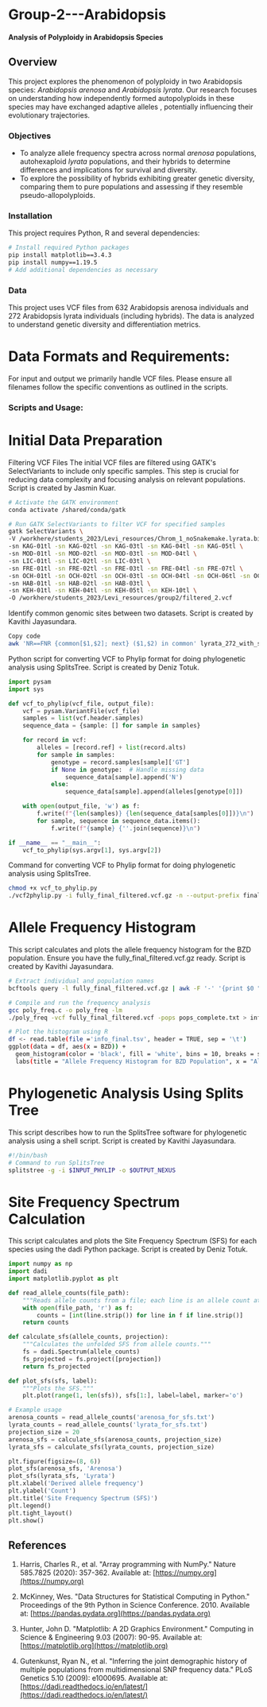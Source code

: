 # Group-2---Arabidopsis

#### Analysis of Polyploidy in Arabidopsis Species

## Overview
This project explores the phenomenon of polyploidy in two Arabidopsis species: *Arabidopsis arenosa* and *Arabidopsis lyrata*. Our research focuses on understanding how independently formed autopolyploids in these species may have exchanged adaptive alleles , potentially influencing their evolutionary trajectories.

### Objectives
- To analyze allele frequency spectra across normal *arenosa* populations, autohexaploid *lyrata* populations, and their hybrids to determine differences and implications for survival and diversity.
- To explore the possibility of hybrids exhibiting greater genetic diversity, comparing them to pure populations and assessing if they resemble pseudo-allopolyploids.

### Installation
This project requires Python, R and several dependencies:

```bash
# Install required Python packages
pip install matplotlib==3.4.3
pip install numpy==1.19.5
# Add additional dependencies as necessary
```
### Data
This project uses VCF files from 632 Arabidopsis arenosa individuals and 272 Arabidopsis lyrata individuals (including hybrids). The data is analyzed to understand genetic diversity and differentiation metrics.

# Data Formats and Requirements:
For input and output we primarily handle VCF files. Please ensure all filenames follow the specific conventions as outlined in the scripts.

### Scripts and Usage:

# Initial Data Preparation
Filtering VCF Files
The initial VCF files are filtered using GATK's SelectVariants to include only specific samples. This step is crucial for reducing data complexity and focusing analysis on relevant populations. Script is created by Jasmin Kuar.

```bash
# Activate the GATK environment
conda activate /shared/conda/gatk

# Run GATK SelectVariants to filter VCF for specified samples
gatk SelectVariants \
-V /workhere/students_2023/Levi_resources/Chrom_1_noSnakemake.lyrata.bipassed.dp.m.bt.1pct.ld_pruned.vcf \
-sn KAG-01tl -sn KAG-02tl -sn KAG-03tl -sn KAG-04tl -sn KAG-05tl \
-sn MOD-01tl -sn MOD-02tl -sn MOD-03tl -sn MOD-04tl \
-sn LIC-01tl -sn LIC-02tl -sn LIC-03tl \
-sn FRE-01tl -sn FRE-02tl -sn FRE-03tl -sn FRE-04tl -sn FRE-07tl \
-sn OCH-01tl -sn OCH-02tl -sn OCH-03tl -sn OCH-04tl -sn OCH-06tl -sn OCH-07tl -sn OCH-08tl \
-sn HAB-01tl -sn HAB-02tl -sn HAB-03tl \
-sn KEH-01tl -sn KEH-04tl -sn KEH-05tl -sn KEH-10tl \
-O /workhere/students_2023/Levi_resources/group2/filtered_2.vcf
```
Identify common genomic sites between two datasets. Script is created by Kavithi Jayasundara.
```bash
Copy code
awk 'NR==FNR {common[$1,$2]; next} ($1,$2) in common' lyrata_272_with_some_hybrids.txt arenosa_632.txt > common_sites.txt
```
Python script for converting VCF to Phylip format for doing phylogenetic analysis using SplitsTree. Script is created by Deniz Totuk.
```python
import pysam
import sys

def vcf_to_phylip(vcf_file, output_file):
    vcf = pysam.VariantFile(vcf_file)
    samples = list(vcf.header.samples)
    sequence_data = {sample: [] for sample in samples}

    for record in vcf:
        alleles = [record.ref] + list(record.alts)
        for sample in samples:
            genotype = record.samples[sample]['GT']
            if None in genotype:  # Handle missing data
                sequence_data[sample].append('N')
            else:
                sequence_data[sample].append(alleles[genotype[0]])

    with open(output_file, 'w') as f:
        f.write(f"{len(samples)} {len(sequence_data[samples[0]])}\n")
        for sample, sequence in sequence_data.items():
            f.write(f"{sample} {''.join(sequence)}\n")

if __name__ == "__main__":
    vcf_to_phylip(sys.argv[1], sys.argv[2])
```

Command for converting VCF to Phylip format for doing phylogenetic analysis using SplitsTree.
```bash
chmod +x vcf_to_phylip.py
./vcf2phylip.py -i fully_final_filtered.vcf.gz -n --output-prefix final_output
```

# Allele Frequency Histogram
This script calculates and plots the allele frequency histogram for the BZD population. Ensure you have the fully_final_filtered.vcf.gz ready. Script is created by Kavithi Jayasundara.

```bash
# Extract individual and population names
bcftools query -l fully_final_filtered.vcf.gz | awk -F '-' '{print $0 "\t" $1}' | sort -k1,1 > pops_complete.txt

# Compile and run the frequency analysis
gcc poly_freq.c -o poly_freq -lm
./poly_freq -vcf fully_final_filtered.vcf -pops pops_complete.txt > info_final.tsv

# Plot the histogram using R
df <- read.table(file ='info_final.tsv', header = TRUE, sep = '\t')
ggplot(data = df, aes(x = BZD)) +
  geom_histogram(color = 'black', fill = 'white', bins = 10, breaks = seq(0, 1, by = 0.1)) +
  labs(title = "Allele Frequency Histogram for BZD Population", x = "Allele Frequency", y = "F
```
# Phylogenetic Analysis Using Splits Tree
This script describes how to run the SplitsTree software for phylogenetic analysis using a shell script. Script is created by Kavithi Jayasundara.
```bash
#!/bin/bash
# Command to run SplitsTree
splitstree -g -i $INPUT_PHYLIP -o $OUTPUT_NEXUS
```


# Site Frequency Spectrum Calculation
This script calculates and plots the Site Frequency Spectrum (SFS) for each species using the dadi Python package. Script is created by Deniz Totuk.

```python
import numpy as np
import dadi
import matplotlib.pyplot as plt

def read_allele_counts(file_path):
    """Reads allele counts from a file; each line is an allele count at a site."""
    with open(file_path, 'r') as f:
        counts = [int(line.strip()) for line in f if line.strip()]
    return counts

def calculate_sfs(allele_counts, projection):
    """Calculates the unfolded SFS from allele counts."""
    fs = dadi.Spectrum(allele_counts)
    fs_projected = fs.project([projection])
    return fs_projected

def plot_sfs(sfs, label):
    """Plots the SFS."""
    plt.plot(range(1, len(sfs)), sfs[1:], label=label, marker='o')

# Example usage
arenosa_counts = read_allele_counts('arenosa_for_sfs.txt')
lyrata_counts = read_allele_counts('lyrata_for_sfs.txt')
projection_size = 20
arenosa_sfs = calculate_sfs(arenosa_counts, projection_size)
lyrata_sfs = calculate_sfs(lyrata_counts, projection_size)

plt.figure(figsize=(8, 6))
plot_sfs(arenosa_sfs, 'Arenosa')
plot_sfs(lyrata_sfs, 'Lyrata')
plt.xlabel('Derived allele frequency')
plt.ylabel('Count')
plt.title('Site Frequency Spectrum (SFS)')
plt.legend()
plt.tight_layout()
plt.show()
```

## References

1. Harris, Charles R., et al. "Array programming with NumPy." Nature 585.7825 (2020): 357-362. Available at: [https://numpy.org](https://numpy.org)
2. McKinney, Wes. "Data Structures for Statistical Computing in Python." Proceedings of the 9th Python in Science Conference. 2010. Available at: [https://pandas.pydata.org](https://pandas.pydata.org)
3. Hunter, John D. "Matplotlib: A 2D Graphics Environment." Computing in Science & Engineering 9.03 (2007): 90-95. Available at: [https://matplotlib.org](https://matplotlib.org)

5. Gutenkunst, Ryan N., et al. "Inferring the joint demographic history of multiple populations from multidimensional SNP frequency data." PLoS Genetics 5.10 (2009): e1000695. Available at: [https://dadi.readthedocs.io/en/latest/](https://dadi.readthedocs.io/en/latest/)


